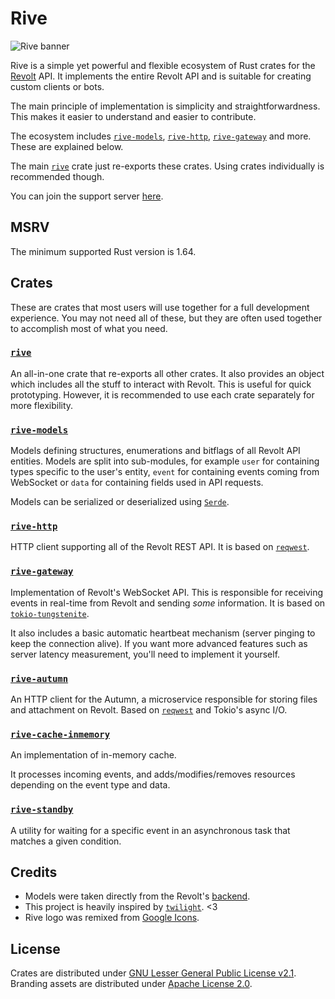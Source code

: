 # Rive

[//]: <> (DO NOT FORGET TO CHANGE THE BRANCH NAME TO main BEFORE MERGING PLEAAAASE)
![Rive banner](https://codeberg.org/rive/rive/raw/branch/v2/assets/rive_banner.png)

Rive is a simple yet powerful and flexible ecosystem of Rust crates for the [Revolt](https://revolt.chat) API. It implements the entire Revolt API and is suitable for creating custom clients or bots.

The main principle of implementation is simplicity and straightforwardness. This makes it easier to understand and easier to contribute.

The ecosystem includes [`rive-models`](https://crates.io/crates/rive-models), [`rive-http`](https://crates.io/crates/rive-http), [`rive-gateway`](https://crates.io/crates/rive-gateway) and more. These are explained below.

The main [`rive`](https://crates.io/crates/rive) crate just re-exports these crates. Using crates individually is recommended though.

You can join the support server [here](https://rvlt.gg/QCscMDsY).

## MSRV

The minimum supported Rust version is 1.64.

## Crates

These are crates that most users will use together for a full development experience. You may not need all of these, but they are often used together to accomplish most of what you need.

### [`rive`](https://crates.io/crates/rive)

An all-in-one crate that re-exports all other crates. It also provides an object which includes all the stuff to interact with Revolt. This is useful for quick prototyping. However, it is recommended to use each crate separately for more flexibility.

### [`rive-models`](https://crates.io/crates/rive-models)

Models defining structures, enumerations and bitflags of all Revolt API entities. Models are split into sub-modules, for example `user` for containing types specific to the user's entity, `event` for containing events coming from WebSocket or `data` for containing fields used in API requests.

Models can be serialized or deserialized using [`Serde`](https://serde.rs).

### [`rive-http`](https://crates.io/crates/rive-http)

HTTP client supporting all of the Revolt REST API. It is based on [`reqwest`](https://docs.rs/reqwest).

### [`rive-gateway`](https://crates.io/crates/rive-gateway)

Implementation of Revolt's WebSocket API. This is responsible for receiving events in real-time from Revolt and sending *some* information. It is based on [`tokio-tungstenite`](https://docs.rs/tokio-tungstenite).

It also includes a basic automatic heartbeat mechanism (server pinging to keep the connection alive). If you want more advanced features such as server latency measurement, you'll need to implement it yourself.

### [`rive-autumn`](https://crates.io/crates/rive-autumn)

An HTTP client for the Autumn, a microservice responsible for storing files and attachment on Revolt. Based on [`reqwest`](https://docs.rs/reqwest) and Tokio's async I/O.

### [`rive-cache-inmemory`](https://crates.io/crates/rive-cache-inmemory)

An implementation of in-memory cache.

It processes incoming events, and adds/modifies/removes resources depending on the event type and data.

### [`rive-standby`](https://crates.io/crates/rive-standby)

A utility for waiting for a specific event in an asynchronous task that matches a given condition.

## Credits

- Models were taken directly from the Revolt's [backend](https://github.com/revoltchat/backend).
- This project is heavily inspired by [`twilight`](https://github.com/twilight-rs/twilight/). <3
- Rive logo was remixed from [Google Icons](https://fonts.google.com/icons).

## License
Crates are distributed under [GNU Lesser General Public License v2.1](https://codeberg.org/rive/rive/src/branch/main/LICENSE). Branding assets are distributed under [Apache License 2.0](https://codeberg.org/rive/rive/src/branch/main/assets/LICENSE).
